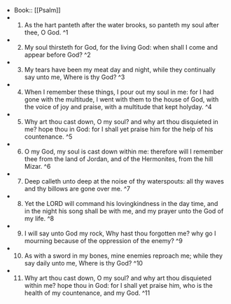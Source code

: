 - Book:: [[Psalm]]
- 1. As the hart panteth after the water brooks, so panteth my soul after thee, O God. ^1
- 2. My soul thirsteth for God, for the living God: when shall I come and appear before God? ^2
- 3. My tears have been my meat day and night, while they continually say unto me, Where is thy God? ^3
- 4. When I remember these things, I pour out my soul in me: for I had gone with the multitude, I went with them to the house of God, with the voice of joy and praise, with a multitude that kept holyday. ^4
- 5. Why art thou cast down, O my soul? and why art thou disquieted in me? hope thou in God: for I shall yet praise him for the help of his countenance. ^5
- 6. O my God, my soul is cast down within me: therefore will I remember thee from the land of Jordan, and of the Hermonites, from the hill Mizar. ^6
- 7. Deep calleth unto deep at the noise of thy waterspouts: all thy waves and thy billows are gone over me. ^7
- 8. Yet the LORD will command his lovingkindness in the day time, and in the night his song shall be with me, and my prayer unto the God of my life. ^8
- 9. I will say unto God my rock, Why hast thou forgotten me? why go I mourning because of the oppression of the enemy? ^9
- 10. As with a sword in my bones, mine enemies reproach me; while they say daily unto me, Where is thy God? ^10
- 11. Why art thou cast down, O my soul? and why art thou disquieted within me? hope thou in God: for I shall yet praise him, who is the health of my countenance, and my God. ^11

